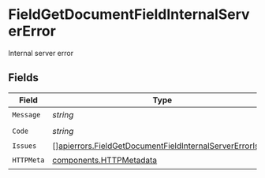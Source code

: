 # FieldGetDocumentFieldInternalServerError

Internal server error


## Fields

| Field                                                                                                                                | Type                                                                                                                                 | Required                                                                                                                             | Description                                                                                                                          |
| ------------------------------------------------------------------------------------------------------------------------------------ | ------------------------------------------------------------------------------------------------------------------------------------ | ------------------------------------------------------------------------------------------------------------------------------------ | ------------------------------------------------------------------------------------------------------------------------------------ |
| `Message`                                                                                                                            | *string*                                                                                                                             | :heavy_check_mark:                                                                                                                   | N/A                                                                                                                                  |
| `Code`                                                                                                                               | *string*                                                                                                                             | :heavy_check_mark:                                                                                                                   | N/A                                                                                                                                  |
| `Issues`                                                                                                                             | [][apierrors.FieldGetDocumentFieldInternalServerErrorIssue](../../models/apierrors/fieldgetdocumentfieldinternalservererrorissue.md) | :heavy_minus_sign:                                                                                                                   | N/A                                                                                                                                  |
| `HTTPMeta`                                                                                                                           | [components.HTTPMetadata](../../models/components/httpmetadata.md)                                                                   | :heavy_check_mark:                                                                                                                   | N/A                                                                                                                                  |